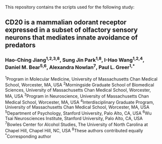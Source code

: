 This repository contains the scripts used for the following study:

## CD20 is a mammalian odorant receptor expressed in a subset of olfactory sensory neurons that mediates innate avoidance of predators

### Hao-Ching Jiang<sup>1,2,3,8</sup>, Sung Jin Park<sup>1,8</sup>, I-Hao Wang<sup>1,2,4</sup>, Daniel M. Bear<sup>5,6</sup>, Alexandra Nowlan<sup>7</sup>, Paul L. Greer<sup>1,*</sup>

 <sup>1</sup>Program in Molecular Medicine, University of Massachusetts Chan Medical School, Worcester, MA, USA
 <sup>2</sup>Morningside Graduate School of Biomedical Sciences, University of Massachusetts Chan Medical School, Worcester, MA, USA
 <sup>3</sup>Program in Neuroscience, University of Massachusetts Chan Medical School, Worcester, MA, USA
 <sup>4</sup>Interdisciplinary Graduate Program, University of Massachusetts Chan Medical School, Worcester, MA, USA
 <sup>5</sup>Department of Psychology, Stanford University, Palo Alto, CA, USA
 <sup>6</sup>Wu Tsai Neurosciences Institute, Stanford University, Palo Alto, CA, USA
 <sup>7</sup>Bowles Center for Alcohol Studies, The University of North Carolina at Chapel Hill, Chapel Hill, NC, USA
 <sup>8</sup>These authors contributed equally 
 <sup>*</sup>Corresponding author
